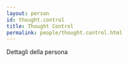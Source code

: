 ```yaml
---
layout: person
id: thought.control
title: Thought Control
permalink: people/thought.control.html
---
```


Dettagli della persona